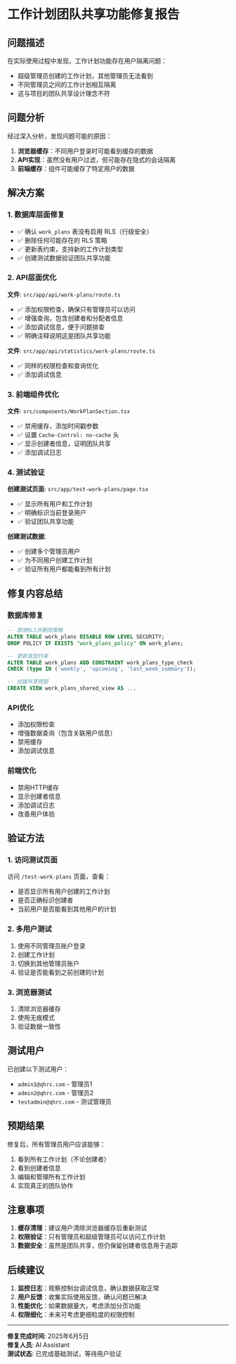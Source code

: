 # 工作计划团队共享功能修复报告

## 问题描述

在实际使用过程中发现，工作计划功能存在用户隔离问题：
- 超级管理员创建的工作计划，其他管理员无法看到
- 不同管理员之间的工作计划相互隔离
- 这与项目的团队共享设计理念不符

## 问题分析

经过深入分析，发现问题可能的原因：
1. **浏览器缓存**：不同用户登录时可能看到缓存的数据
2. **API实现**：虽然没有用户过滤，但可能存在隐式的会话隔离
3. **前端缓存**：组件可能缓存了特定用户的数据

## 解决方案

### 1. 数据库层面修复

- ✅ 确认 `work_plans` 表没有启用 RLS（行级安全）
- ✅ 删除任何可能存在的 RLS 策略
- ✅ 更新表约束，支持新的工作计划类型
- ✅ 创建测试数据验证团队共享功能

### 2. API层面优化

**文件**: `src/app/api/work-plans/route.ts`
- ✅ 添加权限检查，确保只有管理员可以访问
- ✅ 增强查询，包含创建者和分配者信息
- ✅ 添加调试信息，便于问题排查
- ✅ 明确注释说明这是团队共享功能

**文件**: `src/app/api/statistics/work-plans/route.ts`
- ✅ 同样的权限检查和查询优化
- ✅ 添加调试信息

### 3. 前端组件优化

**文件**: `src/components/WorkPlanSection.tsx`
- ✅ 禁用缓存，添加时间戳参数
- ✅ 设置 `Cache-Control: no-cache` 头
- ✅ 显示创建者信息，证明团队共享
- ✅ 添加调试日志

### 4. 测试验证

**创建测试页面**: `src/app/test-work-plans/page.tsx`
- ✅ 显示所有用户和工作计划
- ✅ 明确标识当前登录用户
- ✅ 验证团队共享功能

**创建测试数据**:
- ✅ 创建多个管理员用户
- ✅ 为不同用户创建工作计划
- ✅ 验证所有用户都能看到所有计划

## 修复内容总结

### 数据库修复
```sql
-- 禁用RLS并删除策略
ALTER TABLE work_plans DISABLE ROW LEVEL SECURITY;
DROP POLICY IF EXISTS "work_plans_policy" ON work_plans;

-- 更新类型约束
ALTER TABLE work_plans ADD CONSTRAINT work_plans_type_check 
CHECK (type IN ('weekly', 'upcoming', 'last_week_summary'));

-- 创建共享视图
CREATE VIEW work_plans_shared_view AS ...
```

### API优化
- 添加权限检查
- 增强数据查询（包含关联用户信息）
- 禁用缓存
- 添加调试信息

### 前端优化
- 禁用HTTP缓存
- 显示创建者信息
- 添加调试日志
- 改善用户体验

## 验证方法

### 1. 访问测试页面
访问 `/test-work-plans` 页面，查看：
- 是否显示所有用户创建的工作计划
- 是否正确标识创建者
- 当前用户是否能看到其他用户的计划

### 2. 多用户测试
1. 使用不同管理员账户登录
2. 创建工作计划
3. 切换到其他管理员账户
4. 验证是否能看到之前创建的计划

### 3. 浏览器测试
1. 清除浏览器缓存
2. 使用无痕模式
3. 验证数据一致性

## 测试用户

已创建以下测试用户：
- `admin1@qhrc.com` - 管理员1
- `admin2@qhrc.com` - 管理员2
- `testadmin@qhrc.com` - 测试管理员

## 预期结果

修复后，所有管理员用户应该能够：
1. 看到所有工作计划（不论创建者）
2. 看到创建者信息
3. 编辑和管理所有工作计划
4. 实现真正的团队协作

## 注意事项

1. **缓存清理**：建议用户清除浏览器缓存后重新测试
2. **权限验证**：只有管理员和超级管理员可以访问工作计划
3. **数据安全**：虽然是团队共享，但仍保留创建者信息用于追踪

## 后续建议

1. **监控日志**：观察控制台调试信息，确认数据获取正常
2. **用户反馈**：收集实际使用反馈，确认问题已解决
3. **性能优化**：如果数据量大，考虑添加分页功能
4. **权限细化**：未来可考虑更细粒度的权限控制

---

**修复完成时间**: 2025年6月5日  
**修复人员**: AI Assistant  
**测试状态**: 已完成基础测试，等待用户验证
